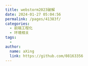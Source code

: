 ```yaml
---
title: webstorm2023破解
date: 2024-01-27 05:04:56
permalink: /pages/41383f/
categories:
  - 前端工程化
  - 环境相关
tags:
  - 
author: 
  name: aXing
  link: https://github.com/08163356
---
```












